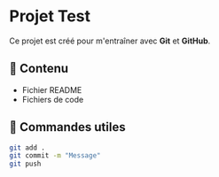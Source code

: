 # Projet Test

Ce projet est créé pour m'entraîner avec **Git** et **GitHub**.

## 📂 Contenu
- Fichier README
- Fichiers de code

## 🚀 Commandes utiles
```bash
git add .
git commit -m "Message"
git push
